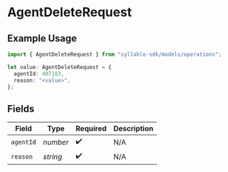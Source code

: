 # AgentDeleteRequest

## Example Usage

```typescript
import { AgentDeleteRequest } from "syllable-sdk/models/operations";

let value: AgentDeleteRequest = {
  agentId: 407183,
  reason: "<value>",
};
```

## Fields

| Field              | Type               | Required           | Description        |
| ------------------ | ------------------ | ------------------ | ------------------ |
| `agentId`          | *number*           | :heavy_check_mark: | N/A                |
| `reason`           | *string*           | :heavy_check_mark: | N/A                |